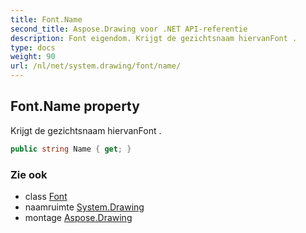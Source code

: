 ```yaml
---
title: Font.Name
second_title: Aspose.Drawing voor .NET API-referentie
description: Font eigendom. Krijgt de gezichtsnaam hiervanFont .
type: docs
weight: 90
url: /nl/net/system.drawing/font/name/
---
```

## Font.Name property

Krijgt de gezichtsnaam hiervanFont .

```csharp
public string Name { get; }
```

### Zie ook

* class [Font](../)
* naamruimte [System.Drawing](../../font/)
* montage [Aspose.Drawing](../../../)



